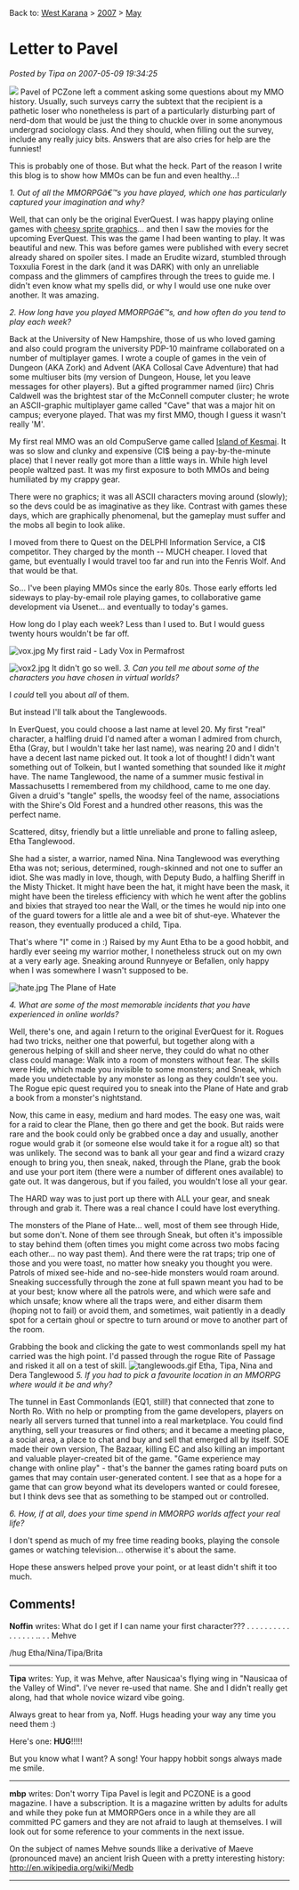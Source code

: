 Back to: [West Karana](/posts/westkarana.md) > [2007](/posts/2007/westkarana.md) > [May](./westkarana.md)
# Letter to Pavel

*Posted by Tipa on 2007-05-09 19:34:25*

![](http://img.photobucket.com/albums/v134/bholloway/tipanew.gif)
Pavel of PCZone left a comment asking some questions about my MMO history. Usually, such surveys carry the subtext that the recipient is a pathetic loser who nonetheless is part of a particularly disturbing part of nerd-dom that would be just the thing to chuckle over in some anonymous undergrad sociology class. And they should, when filling out the survey, include any really juicy bits. Answers that are also cries for help are the funniest!

This is probably one of those. But what the heck. Part of the reason I write this blog is to show how MMOs can be fun and even healthy...!

*1. Out of all the MMORPGâ€™s you have played, which one has particularly captured your imagination and why?*

Well, that can only be the original EverQuest. I was happy playing online games with [cheesy sprite graphics](http://www.nexustk.com/index.html)... and then I saw the movies for the upcoming EverQuest. This was the game I had been wanting to play. It was beautiful and new. This was before games were published with every secret already shared on spoiler sites. I made an Erudite wizard, stumbled through Toxxulia Forest in the dark (and it was DARK) with only an unreliable compass and the glimmers of campfires through the trees to guide me. I didn't even know what my spells did, or why I would use one nuke over another. It was amazing.

*2. How long have you played MMORPGâ€™s, and how often do you tend to play each week?*

Back at the University of New Hampshire, those of us who loved gaming and also could program the university PDP-10 mainframe collaborated on a number of multiplayer games. I wrote a couple of games in the vein of Dungeon (AKA Zork) and Advent (AKA Collosal Cave Adventure) that had some multiuser bits (my version of Dungeon, House, let you leave messages for other players). But a gifted programmer named (iirc) Chris Caldwell was the brightest star of the McConnell computer cluster; he wrote an ASCII-graphic multiplayer game called "Cave" that was a major hit on campus; everyone played. That was my first MMO, though I guess it wasn't really 'M'.

My first real MMO was an old CompuServe game called [Island of Kesmai](http://en.wikipedia.org/wiki/Islands_of_Kesmai). It was so slow and clunky and expensive (CI$ being a pay-by-the-minute place) that I never really got more than a little ways in. While high level people waltzed past. It was my first exposure to both MMOs and being humiliated by my crappy gear.

There were no graphics; it was all ASCII characters moving around (slowly); so the devs could be as imaginative as they like. Contrast with games these days, which are graphically phenomenal, but the gameplay must suffer and the mobs all begin to look alike.

I moved from there to Quest on the DELPHI Information Service, a CI$ competitor. They charged by the month -- MUCH cheaper. I loved that game, but eventually I would travel too far and run into the Fenris Wolf. And that would be that.

So... I've been playing MMOs since the early 80s. Those early efforts led sideways to play-by-email role playing games, to collaborative game development via Usenet... and eventually to today's games.

How long do I play each week? Less than I used to. But I would guess twenty hours wouldn't be far off.

![vox.jpg](../../../uploads/2007/05/vox.jpg)
My first raid - Lady Vox in Permafrost

![vox2.jpg](../../../uploads/2007/05/vox2.jpg)
It didn't go so well.
*3. Can you tell me about some of the characters you have chosen in virtual worlds?*


I *could* tell you about *all* of them.

But instead I'll talk about the Tanglewoods.

In EverQuest, you could choose a last name at level 20. My first "real" character, a halfling druid I'd named after a woman I admired from church, Etha (Gray, but I wouldn't take her last name), was nearing 20 and I didn't have a decent last name picked out. It took a lot of thought! I didn't want something out of Tolkein, but I wanted something that sounded like it *might* have. The name Tanglewood, the name of a summer music festival in Massachusetts I remembered from my childhood, came to me one day. Given a druid's "tangle" spells, the woodsy feel of the name, associations with the Shire's Old Forest and a hundred other reasons, this was the perfect name.

Scattered, ditsy, friendly but a little unreliable and prone to falling asleep, Etha Tanglewood.

She had a sister, a warrior, named Nina. Nina Tanglewood was everything Etha was not; serious, determined, rough-skinned and not one to suffer an idiot. She was madly in love, though, with Deputy Budo, a halfling Sheriff in the Misty Thicket. It might have been the hat, it might have been the mask, it might have been the tireless efficiency with which he went after the goblins and bixies that strayed too near the Wall, or the times he would nip into one of the guard towers for a little ale and a wee bit of shut-eye. Whatever the reason, they eventually produced a child, Tipa.

That's where "I" come in :) Raised by my Aunt Etha to be a good hobbit, and hardly ever seeing my warrior mother, I nonetheless struck out on my own at a very early age. Sneaking around Runnyeye or Befallen, only happy when I was somewhere I wasn't supposed to be.

![hate.jpg](../../../uploads/2007/05/hate.jpg)
The Plane of Hate

*4. What are some of the most memorable incidents that you have experienced in online worlds?*

Well, there's one, and again I return to the original EverQuest for it. Rogues had two tricks, neither one that powerful, but together along with a generous helping of skill and sheer nerve, they could do what no other class could manage: Walk into a room of monsters without fear. The skills were Hide, which made you invisible to some monsters; and Sneak, which made you undetectable by any monster as long as they couldn't see you. The Rogue epic quest required you to sneak into the Plane of Hate and grab a book from a monster's nightstand.

Now, this came in easy, medium and hard modes. The easy one was, wait for a raid to clear the Plane, then go there and get the book. But raids were rare and the book could only be grabbed once a day and usually, another rogue would grab it (or someone else would take it for a rogue alt) so that was unlikely. The second was to bank all your gear and find a wizard crazy enough to bring you, then sneak, naked, through the Plane, grab the book and use your port item (there were a number of different ones available) to gate out. It was dangerous, but if you failed, you wouldn't lose all your gear.

The HARD way was to just port up there with ALL your gear, and sneak through and grab it. There was a real chance I could have lost everything.

The monsters of the Plane of Hate... well, most of them see through Hide, but some don't. None of them see through Sneak, but often it's impossible to stay behind them (often times you might come across two mobs facing each other... no way past them). And there were the rat traps; trip one of those and you were toast, no matter how sneaky you thought you were. Patrols of mixed see-hide and no-see-hide monsters would roam around. Sneaking successfully through the zone at full spawn meant you had to be at your best; know where all the patrols were, and which were safe and which unsafe; know where all the traps were, and either disarm them (hoping not to fail) or avoid them, and sometimes, wait patiently in a deadly spot for a certain ghoul or spectre to turn around or move to another part of the room.

Grabbing the book and clicking the gate to west commonlands spell my hat carried was the high point. I'd passed through the rogue Rite of Passage and risked it all on a test of skill.
![tanglewoods.gif](../../../uploads/2007/05/tanglewoods.gif)
Etha, Tipa, Nina and Dera Tanglewood
*5. If you had to pick a favourite location in an MMORPG where would it be and why?*

The tunnel in East Commonlands (EQ1, still!) that connected that zone to North Ro. With no help or prompting from the game developers, players on nearly all servers turned that tunnel into a real marketplace. You could find anything, sell your treasures or find others; and it became a meeting place, a social area, a place to chat and buy and sell that emerged all by itself. SOE made their own version, The Bazaar, killing EC and also killing an important and valuable player-created bit of the game. "Game experience may change with online play" - that's the banner the games rating board puts on games that may contain user-generated content. I see that as a hope for a game that can grow beyond what its developers wanted or could foresee, but I think devs see that as something to be stamped out or controlled.

*6. How, if at all, does your time spend in MMORPG worlds affect your real life?*

I don't spend as much of my free time reading books, playing the console games or watching television... otherwise it's about the same.

Hope these answers helped prove your point, or at least didn't shift it too much.






## Comments!

**Noffin** writes: What do I get if I can name your first character??? 
.
.
.
.
.
.
.
.
.
.
.
.
.
.
.
.
..
.
.
Mehve

/hug Etha/Nina/Tipa/Brita

---

**Tipa** writes: Yup, it was Mehve, after Nausicaa's flying wing in "Nausicaa of the Valley of Wind". I've never re-used that name. She and I didn't really get along, had that whole novice wizard vibe going.

Always great to hear from ya, Noff. Hugs heading your way any time you need them :)

Here's one: ******HUG******!!!!!

But you know what I want? A song! Your happy hobbit songs always made me smile.

---

**mbp** writes: Don't worry Tipa Pavel is legit and PCZONE is a good magazine. I have a subscription. It is a magazine written by adults for adults and while they poke fun at MMORPGers once in a while they are all committed PC gamers and they are not afraid to laugh at themselves. I will look out for some reference to your comments in the next issue.

On the subject of names Mehve sounds llike a derivative of Maeve (pronounced mave) an ancient Irish Queen with a pretty interesting history: http://en.wikipedia.org/wiki/Medb

---

